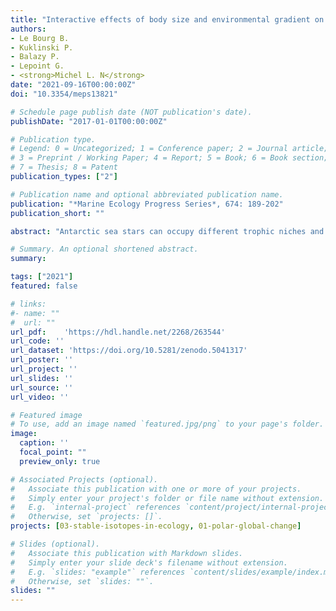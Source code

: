 ```yaml
---
title: "Interactive effects of body size and environmental gradient on the trophic ecology of sea stars in an Antarctic fjord"
authors:
- Le Bourg B.
- Kuklinski P.
- Balazy P.
- Lepoint G.
- <strong>Michel L. N</strong>
date: "2021-09-16T00:00:00Z"
doi: "10.3354/meps13821"

# Schedule page publish date (NOT publication's date).
publishDate: "2017-01-01T00:00:00Z"

# Publication type.
# Legend: 0 = Uncategorized; 1 = Conference paper; 2 = Journal article;
# 3 = Preprint / Working Paper; 4 = Report; 5 = Book; 6 = Book section;
# 7 = Thesis; 8 = Patent
publication_types: ["2"]

# Publication name and optional abbreviated publication name.
publication: "*Marine Ecology Progress Series*, 674: 189-202"
publication_short: ""

abstract: "Antarctic sea stars can occupy different trophic niches and display different trophic levels, but, while the impacts of their body size and environmental features on their trophic niches are potentially important, they are presently understudied. Here we assessed the trophic ecology in relation to the size and habitat of sea stars in a fjord on King George Island (South Shetland Islands) using stable isotope values of carbon (δ13C), nitrogen (δ15N), and sulphur (δ34S). The disc radius influenced δ13C and δ15N values, whereas more limited changes in δ13C or δ34S values were related to arm length. Specifically, δ13C and δ15N values were linked to disc radius in generalist species (Diplasterias brandti and Odontaster validus), which could indicate ontogenetic diet shifts, while this relationship occurred less frequently in more specialised species (Bathybiaster loripes, Notasterias bongraini, and Perknaster sladeni). O. validus had a smaller isotopic niche size in the inner than the outer fjord. The niche overlap between D. brandti and O. validus was low in the inner fjord. Low resource availability within the fjord, linked to higher turbidity, could induce trophic niche constriction and interspecific resource segregation. This could represent a mechanism for competition avoidance in a resource-limited system. Conversely, higher resource availability could allow O. validus to expand and share its isotopic niche with D. brandti in the outer fjord with a limited risk of competition. This trophic plasticity will likely influence how O. validus copes with the present and future modification of environmental conditions induced by climate change."

# Summary. An optional shortened abstract.
summary: 

tags: ["2021"]
featured: false

# links:
#- name: ""
#  url: ""
url_pdf:	'https://hdl.handle.net/2268/263544'
url_code: ''
url_dataset: 'https://doi.org/10.5281/zenodo.5041317'
url_poster: ''
url_project: ''
url_slides: ''
url_source: ''
url_video: ''

# Featured image
# To use, add an image named `featured.jpg/png` to your page's folder. 
image:
  caption: ''
  focal_point: ""
  preview_only: true

# Associated Projects (optional).
#   Associate this publication with one or more of your projects.
#   Simply enter your project's folder or file name without extension.
#   E.g. `internal-project` references `content/project/internal-project/index.md`.
#   Otherwise, set `projects: []`.
projects: [03-stable-isotopes-in-ecology, 01-polar-global-change]

# Slides (optional).
#   Associate this publication with Markdown slides.
#   Simply enter your slide deck's filename without extension.
#   E.g. `slides: "example"` references `content/slides/example/index.md`.
#   Otherwise, set `slides: ""`.
slides: ""
---
```

